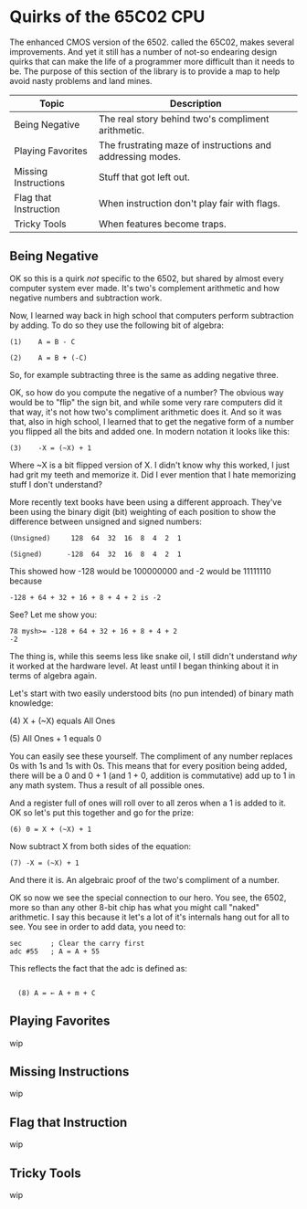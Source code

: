# Quirks of the 65C02 CPU

The enhanced CMOS version of the 6502. called the 65C02, makes several
improvements. And yet it still has a number of not-so endearing design quirks
that can make the life of a programmer more difficult than it needs to be. The
purpose of this section of the library is to provide a map to help avoid
nasty problems and land mines.

Topic                 | Description
----------------------|-------------------
Being Negative        | The real story behind two's compliment arithmetic.
Playing Favorites     | The frustrating maze of instructions and addressing modes.
Missing Instructions  | Stuff that got left out.
Flag that Instruction | When instruction don't play fair with flags.
Tricky Tools          | When features become traps.

## Being Negative

OK so this is a quirk _not_ specific to the 6502, but shared by almost every
computer system ever made. It's two's complement arithmetic and how negative
numbers and subtraction work.

Now, I learned way back in high school that computers perform subtraction by
adding. To do so they use the following bit of algebra:

    (1)    A = B - C

    (2)    A = B + (-C)

So, for example subtracting three is the same as adding negative three.

OK, so how do you compute the negative of a number? The obvious way would be to
"flip" the sign bit, and while some very rare computers did it that way, it's
not how two's compliment arithmetic does it. And so it was that, also in high
school, I learned that to get the negative form of a number you flipped all the
bits and added one. In modern notation it looks like this:

    (3)    -X = (~X) + 1

Where ~X is a bit flipped version of X. I didn't know why this worked, I just
had grit my teeth and memorize it. Did I ever mention that I hate memorizing
stuff I don't understand?

More recently text books have been using a different approach. They've been
using the binary digit (bit) weighting of each position to show the difference
between unsigned and signed numbers:

    (Unsigned)     128  64  32  16  8  4  2  1

    (Signed)      -128  64  32  16  8  4  2  1

This showed how -128 would be 100000000 and -2 would be 11111110 because

    -128 + 64 + 32 + 16 + 8 + 4 + 2 is -2

See? Let me show you:

    78 mysh>= -128 + 64 + 32 + 16 + 8 + 4 + 2
    -2

The thing is, while this seems less like snake oil, I still didn't understand
_why_ it worked at the hardware level. At least until I began thinking about
it in terms of algebra again.

Let's start with two easily understood bits (no pun intended) of binary math
knowledge:

   (4) X + (~X) equals All Ones

   (5) All Ones + 1 equals 0

You can easily see these yourself. The compliment of any number replaces 0s
with 1s and 1s with 0s. This means that for every position being added, there
will be a 0 and 0 + 1 (and 1 + 0, addition is commutative) add up to 1
in any math system. Thus a result of all possible ones.

And a register full of ones will roll over to all zeros when a 1 is added to
it. OK so let's put this together and go for the prize:

    (6) 0 = X + (~X) + 1

Now subtract X from both sides of the equation:

    (7) -X = (~X) + 1

And there it is. An algebraic proof of the two's compliment of a number.

OK so now we see the special connection to our hero. You see, the 6502, more
so than any other 8-bit chip has what you might call "naked" arithmetic. I say
this because it let's a lot of it's internals hang out for all to see. You
see in order to add data, you need to:

    sec       ; Clear the carry first
    adc #55   ; A = A + 55

This reflects the fact that the adc is defined as:

<pre><code>
  (8) A = &larr; A + m + C
</code></pre>


## Playing Favorites

wip

## Missing Instructions

wip

## Flag that Instruction

wip

## Tricky Tools

wip
